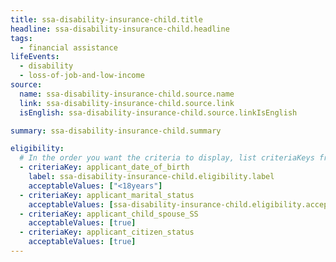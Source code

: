 ```yaml
---
title: ssa-disability-insurance-child.title
headline: ssa-disability-insurance-child.headline
tags:
  - financial assistance
lifeEvents:
  - disability
  - loss-of-job-and-low-income
source:
  name: ssa-disability-insurance-child.source.name
  link: ssa-disability-insurance-child.source.link
  isEnglish: ssa-disability-insurance-child.source.linkIsEnglish

summary: ssa-disability-insurance-child.summary

eligibility:
  # In the order you want the criteria to display, list criteriaKeys from the csv here, each followed by a comma-separated list of which values indicate eligibility for that criteria. Wrap individual values in quotes if they have inner commas.
  - criteriaKey: applicant_date_of_birth
    label: ssa-disability-insurance-child.eligibility.label
    acceptableValues: ["<18years"]
  - criteriaKey: applicant_marital_status
    acceptableValues: [ssa-disability-insurance-child.eligibility.acceptableValues]
  - criteriaKey: applicant_child_spouse_SS
    acceptableValues: [true]
  - criteriaKey: applicant_citizen_status
    acceptableValues: [true]
---
```

